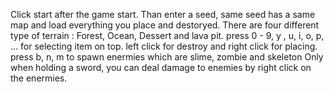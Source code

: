 Click start after the game start. 
Than enter a seed, same seed has a same map and load everything you place and destoryed.
There are four different type of terrain : Forest, Ocean, Dessert and lava pit.
press 0 - 9, y , u, i, o, p, ... for selecting item on top. 
left click for destroy and right click for placing. 
press b, n, m to spawn enermies which are slime, zombie and skeleton
Only when holding a sword, you can deal damage to enemies by right click on the enermies.
